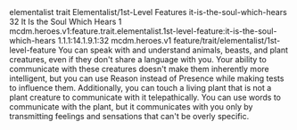 <ability>
  <metadata>
    <class>elementalist</class>
    <feature_type>trait</feature_type>
    <file_dpath>Elementalist/1st-Level Features</file_dpath>
    <item_id>it-is-the-soul-which-hears</item_id>
    <item_index>32</item_index>
    <item_name>It Is the Soul Which Hears</item_name>
    <level>1</level>
    <scc>mcdm.heroes.v1:feature.trait.elementalist.1st-level-feature:it-is-the-soul-which-hears</scc>
    <scdc>1.1.1:14.1.9.1:32</scdc>
    <source>mcdm.heroes.v1</source>
    <type>feature/trait/elementalist/1st-level-feature</type>
  </metadata>
  <effects>
    <effect type="mundane">You can speak with and understand animals, beasts, and plant creatures, even if they don&apos;t share a language with you. Your ability to communicate with these creatures doesn&apos;t make them inherently more intelligent, but you can use Reason instead of Presence while making tests to influence them.
Additionally, you can touch a living plant that is not a plant creature to communicate with it telepathically. You can use words to communicate with the plant, but it communicates with you only by transmitting feelings and sensations that can&apos;t be overly specific.</effect>
  </effects>
</ability>
